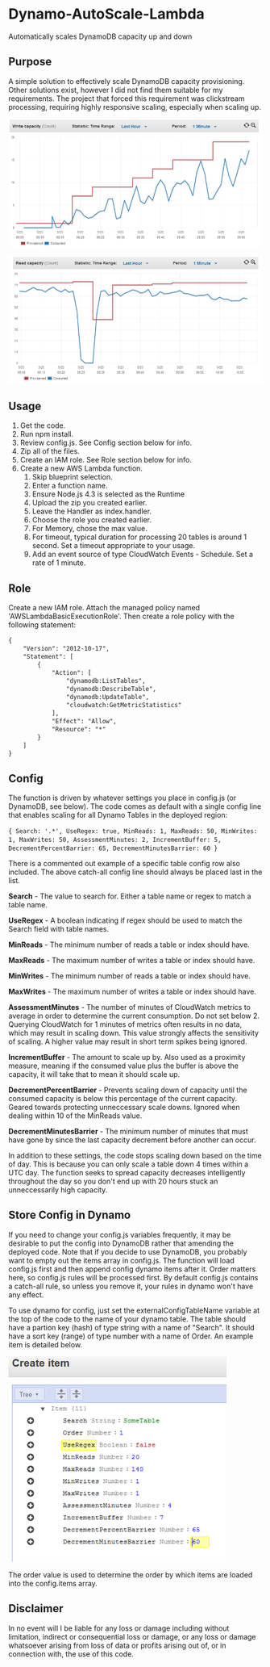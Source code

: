 # Dynamo-AutoScale-Lambda
Automatically scales DynamoDB capacity up and down

## Purpose

A simple solution to effectively scale DynamoDB capacity provisioning. Other solutions exist, however I did not find them suitable for my requirements. The project that forced this requirement was clickstream processing, requiring highly responsive scaling, especially when scaling up.

![Scaling](scale1.PNG)

![Scaling](scale2.PNG)

## Usage

1. Get the code.
2. Run npm install.
3. Review config.js. See Config section below for info.
4. Zip all of the files.
5. Create an IAM role. See Role section below for info.
5. Create a new AWS Lambda function.
	1. Skip blueprint selection.
	2. Enter a function name.
	3. Ensure Node.js 4.3 is selected as the Runtime
	4. Upload the zip you created earlier.
	5. Leave the Handler as index.handler.
	6. Choose the role you created earlier.
	7. For Memory, chose the max value.
	8. For timeout, typical duration for processing 20 tables is around 1 second. Set a timeout appropriate to your usage.
	9. Add an event source of type CloudWatch Events - Schedule. Set a rate of 1 minute.
	
## Role

Create a new IAM role. Attach the managed policy named 'AWSLambdaBasicExecutionRole'. Then create a role policy with the following statement:

~~~~
{
    "Version": "2012-10-17",
    "Statement": [
        {
            "Action": [
                "dynamodb:ListTables",
                "dynamodb:DescribeTable",
                "dynamodb:UpdateTable",
                "cloudwatch:GetMetricStatistics"
            ],
            "Effect": "Allow",
            "Resource": "*"
        }
    ]
}
~~~~

## Config

The function is driven by whatever settings you place in config.js (or DynamoDB, see below). The code comes as default with a single config line that enables scaling for all Dynamo Tables in the deployed region:

`{ Search: '.*', UseRegex: true, MinReads: 1, MaxReads: 50, MinWrites: 1, MaxWrites: 50, AssessmentMinutes: 2, IncrementBuffer: 5, DecrementPercentBarrier: 65, DecrementMinutesBarrier: 60 }`

There is a commented out example of a specific table config row also included. The above catch-all config line should always be placed last in the list.

**Search** - The value to search for. Either a table name or regex to match a table name.

**UseRegex** - A boolean indicating if regex should be used to match the Search field with table names.

**MinReads** - The minimum number of reads a table or index should have.

**MaxReads** - The maximum number of writes a table or index should have.

**MinWrites** - The minimum number of reads a table or index should have.

**MaxWrites** - The maximum number of writes a table or index should have.

**AssessmentMinutes** - The number of minutes of CloudWatch metrics to average in order to determine the current consumption. Do not set below 2. Querying CloudWatch for 1 minutes of metrics often results in no data, which may result in scaling down. This value strongly affects the sensitivity of scaling. A higher value may result in short term spikes being ignored.

**IncrementBuffer** - The amount to scale up by. Also used as a proximity measure, meaning if the consumed value plus the buffer is above the capacity, it will take that to mean it should scale up.

**DecrementPercentBarrier** - Prevents scaling down of capacity until the consumed capacity is below this percentage of the current capacity. Geared towards protecting unneccessary scale downs. Ignored when dealing within 10 of the MinReads value.

**DecrementMinutesBarrier** - The minimum number of minutes that must have gone by since the last capacity decrement before another can occur.


In addition to these settings, the code stops scaling down based on the time of day. This is because you can only scale a table down 4 times within a UTC day. The function seeks to spread capacity decreases intelligently throughout the day so you don't end up with 20 hours stuck an unneccessarily high capacity.

## Store Config in Dynamo

If you need to change your config.js variables frequently, it may be desirable to put the config into DynamoDB rather that amending the deployed code. Note that if you decide to use DynamoDB, you probably want to empty out the items array in config.js. The function will load config.js first and then append config dynamo items after it. Order matters here, so config.js rules will be processed first. By default config.js contains a catch-all rule, so unless you remove it, your rules in dynamo won't have any effect.

To use dynamo for config, just set the externalConfigTableName variable at the top of the code to the name of your dynamo table. The table should have a partion key (hash) of type string with a name of "Search". It should have a sort key (range) of type number with a name of Order. An example item is detailed below.

![Scaling](DynamoConfig.PNG)

The order value is used to determine the order by which items are loaded into the config.items array.

## Disclaimer

In no event will I be liable for any loss or damage including without limitation, indirect or consequential loss or damage, or any loss or damage whatsoever arising from loss of data or profits arising out of, or in connection with, the use of this code.

